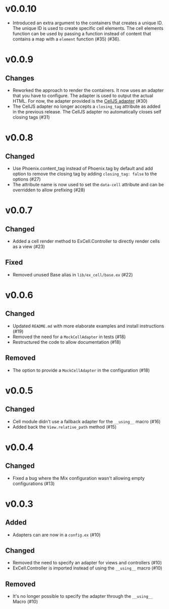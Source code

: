 # v0.0.10

* Introduced an extra argument to the containers that creates a unique ID. The unique ID is used to create specific cell elements. The cell elements function can be used by passing a function instead of content that contains a map with a `element` function (#35) (#36).

# v0.0.9

## Changes

* Reworked the approach to render the containers. It now uses an adapter that
  you have to configure. The adapter is used to output the actual HTML. For now,
  the adapter provided is the
  [CellJS adapter](https://github.com/DefactoSoftware/cells-js) (#30)
* The CellJS adapter no longer accepts a `closing_tag` attribute as added in the
  previous release. The CellJS adapter no automatically closes self closing tags
  (#31)

# v0.0.8

## Changed

* Use Phoenix.content_tag instead of Phoenix.tag by default and add option to
  remove the closing tag by adding `closing_tag: false` to the options (#27)
* The attribute name is now used to set the `data-cell` attribute and can be
  overridden to allow prefixing (#28)

# v0.0.7

## Changed

* Added a cell render method to ExCell.Controller to directly render cells as a
  view (#23)

## Fixed

* Removed unused Base alias in `lib/ex_cell/base.ex` (#22)

# v0.0.6

## Changed

* Updated `README.md` with more elaborate examples and install instructions
  (#19)
* Removed the need for a `MockCellAdapter` in tests (#18)
* Restructured the code to allow documentation (#18)

## Removed

* The option to provide a `MockCellAdapter` in the configuration (#18)

# v0.0.5

## Changed

* Cell module didn't use a fallback adapter for the `__using__` macro (#16)
* Added back the `View.relative_path` method (#15)

# v0.0.4

## Changed

* Fixed a bug where the Mix configuration wasn't allowing empty configurations
  (#13)

# v0.0.3

## Added

* Adapters can are now in a `config.ex` (#10)

## Changed

* Removed the need to specify an adapter for views and controllers (#10)
* ExCell.Controller is imported instead of using the `__using__` macro (#10)

## Removed

* It's no longer possible to specify the adapter through the `__using__` Macro
  (#10)

